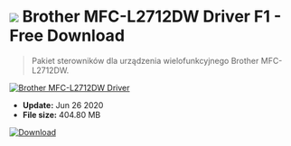 # ![](https://cdn.softexe.net/static/icon/win.gif) Brother MFC-L2712DW Driver F1 - Free Download

> Pakiet sterowników dla urządzenia wielofunkcyjnego Brother MFC-L2712DW.

[![Brother MFC-L2712DW Driver](https:https://tse4.mm.bing.net/th?id=OIP.4fHanH72DcDht9a0ml7_8wHaFe&pid=Api)](https://softexe.net/win/system/drivers/brother-mfc-l2712dw-driver:achc.html)




- **Update:** Jun 26 2020
- **File size:** 404.80 MB

[![Download](https://cdn.softexe.net/static/img/download.png)](https://softexe.net/win/system/drivers/brother-mfc-l2712dw-driver:achc.html)

